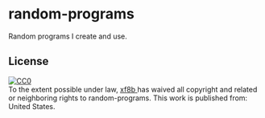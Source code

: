 # random-programs

Random programs I create and use.

## License

<p xmlns:dct="http://purl.org/dc/terms/" xmlns:vcard="http://www.w3.org/2001/vcard-rdf/3.0#">
  <a rel="license" href="http://creativecommons.org/publicdomain/zero/1.0/">
    <img src="http://i.creativecommons.org/p/zero/1.0/88x31.png" style="border-style: none;" alt="CC0" />
  </a>
  <br />
  To the extent possible under law,
  <a rel="dct:publisher"href="https://github.com/xf8b/random-programs">
    <span property="dct:title">xf8b</span>
  </a>
  has waived all copyright and related or neighboring rights to
  <span property="dct:title">random-programs</span>.
This work is published from:
<span property="vcard:Country" datatype="dct:ISO3166" content="US" about="https://github.com/xf8b/random-programs">United States</span>.
</p>
